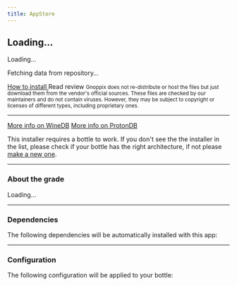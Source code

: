 ```yaml
---
title: AppStore
---
```


<section class="heading no-bg">
    <div class="card-bg" id="app_bg"></div>
    <div class="container large center">
        <h1 id="app_name">Loading…</h1>
        <p id="app_description">Loading…</p>
        <div class="tags" id="app_tags"><p>Fetching data from repository…</p></div>
    </div>
</section>

<section class="store-screenshot">
    <div class="container medium" id="app_screenshot"></div>
</section>

<section class="page loading">
  <div class="container large">
    <div class="app-details">
        <aside>
            <a href="https://docs.gnoppix.com" class="button" id="app_download">
                <ion-icon class="icon" name="cloud-download-outline"></ion-icon> How to install
            </a>
            <a class="button secondary" id="app_review">
                <ion-icon class="icon" name="reader-outline"></ion-icon> Read review
            </a>
            <small>Gnoppix does not re-distribute or host the files but just 
            download them from the vendor's official sources. These files are 
            checked by our maintainers and do not contain viruses. However, 
            they may be subject to copyright or licenses of different types, 
            including proprietary ones.</small>
            <hr />
            <a class="button small link" href="#" id="app_winedb" target="_blank">More info on WineDB</a>
            <a class="button small link" href="#" id="app_protondb" target="_blank">More info on ProtonDB</a>
        </aside>
        <section>
            <p>This installer requires a <b id="app_arch_req"></b> bottle to work.
                If you don't see the the installer in the list, please check if your
                bottle has the right architecture, if not please <a href="https://docs.gnoppix.com">make a new one</a>.</p>
            <hr />
            <h3>About the <span id="app_grade_ex"></span> grade</h3>
            <p id="app_grade_description">Loading…</p>
            <hr />
            <h3>Dependencies</h3>
            <p>The following dependencies will be automatically installed with this app:</p>
            <ul class="cards has-hover" id="app_dependencies"></ul>
            <hr />
            <h3>Configuration</h3>
            <p>The following configuration will be applied to your bottle:</p>
            <ul class="list" id="app_configuration"></ul>
        </section>
    </div>
  </div>
</section>

<div class="modal" id="modal_installer"></div>
<div class="modal" id="modal_review"></div>
<link rel="stylesheet" href="https://cdnjs.cloudflare.com/ajax/libs/highlight.js/11.2.0/styles/obsidian.min.css">
<script src="https://cdnjs.cloudflare.com/ajax/libs/marked/4.0.2/marked.min.js"></script>
<script src="https://cdnjs.cloudflare.com/ajax/libs/highlight.js/11.2.0/highlight.min.js"></script>
<script src="https://cdnjs.cloudflare.com/ajax/libs/highlight.js/11.2.0/languages/yaml.min.js"></script>
<script src="https://cdnjs.cloudflare.com/ajax/libs/js-yaml/4.1.0/js-yaml.min.js"></script>
<script src="/assets/js/store-common.js"></script>
<script>
    var architectures = {
        "win64": "64-bit",
        "win32": "32-bit"
    }
    var grade_descriptions = {
        "Bronze": `This application works but not in the best way. 
                    The installer has configured your bottle to give you the best 
                    possible experience but you have to expect glitches, inaccessible 
                    features (e.g. multiplayer if it's a game) and any other problems. 
                    In the future this installer may receive updates to improve the result.`,
        "Silver": `This application works fine. There are some glitches, but they
                    don't affect the application's functionality. All features
                    are accessible and works as expected.`,
        "Gold": `This application works in the best way. There may be rare glitches
                    but they don't affect the application's functionality. All features
                are accessible and works as expected.`,
        "Platinum": `This application works in the best way. There are no glitches.
                    All features are accessible and works as expected, the whole
                    experience and feedback is smooth.`,
    }
    window.onhashchange = function() {
        var hash = window.location.hash.substr(1);
        if (hash == "") {
            window.location = "/appstore";
            return;
        }
        location.reload();
    };
    function resourceExists(url) {
        var http = new XMLHttpRequest();
        http.open('HEAD', url, false);
        http.send();
        return http.status != 404;
    }
    fetch('https://raw.githubusercontent.com/gnoppix/programs/main/index.yml') 
    .then(response => response.text())
    .then((data) => {
        console.info("Installers database index found.");
        installers_index = jsyaml.load(data)
        var hash = window.location.hash.substring(1);
        if (hash && installers_index[hash]) {
            var entry = installers_index[hash];
            fetch(`https://raw.githubusercontent.com/gnoppix/programs/main/${entry['Category']}/${hash}.yml`)
            .then(response => response.text())
            .then((data) => {
                console.info("Installer found.");
                var app = jsyaml.load(data);
                var screenshot = `https://raw.githubusercontent.com/gnoppix/programs/main/data/${hash}/screenshot.png`;
                var icon = `https://raw.githubusercontent.com/gnoppix/programs/main/data/${hash}/${entry['Icon']}`;
                var review = `https://raw.githubusercontent.com/gnoppix/programs/main/Reviews/${hash}.md`;
                document.getElementById('app_bg').style.backgroundImage = `url(${icon})`;
                document.getElementById('app_name').innerHTML = `<img src="${icon}" class="icon"> ${entry['Name']}`;
                document.getElementById('app_description').innerHTML = app['Description'];
                if (resourceExists(screenshot)) {
                    document.getElementById('app_screenshot').innerHTML = `<div class="screenshot" style="background-image:url(${screenshot})" alt="Screenshot" />`;
                }
                document.getElementById('app_tags').innerHTML = `
                    <span class="tag grade-${app['Grade']}">${app['Grade']}</span>
                    <span class="tag tag-${entry['Category']}">${entry['Category']}</span>
                    <span class="tag tag-${entry['Arch']}">${entry['Arch']}</span>
                `;
                if (resourceExists(review)) {
                    document.getElementById('app_review').onclick = function() {
                        modal(review, markdown=true);
                    }
                } else {
                    document.getElementById('app_review').setAttribute('disabled', 'disabled');
                }
                document.getElementById('app_winedb').setAttribute('href', `https://www.winehq.org/search?q=${entry['Name']}`);
                document.getElementById('app_protondb').setAttribute('href', `https://www.protondb.com/search?q=${entry['Name']}`);
                document.getElementById('app_arch_req').innerHTML = architectures[entry['Arch']];
                document.getElementById('app_grade_ex').innerHTML = app['Grade'];
                document.getElementById('app_grade_description').innerHTML = grade_descriptions[app['Grade']];

                fetch(`https://raw.githubusercontent.com/gnoppix/dependencies/main/index.yml`)
                .then(response => response.text())
                .then((data) => {
                    console.info("Dependencies index found.");
                    var dependencies_index = jsyaml.load(data);
                    for (var dep in app['Dependencies']) {
                        var app_dep_entry = app['Dependencies'][dep];
                        var dep_entry = dependencies_index[app_dep_entry];
                        document.getElementById('app_dependencies').innerHTML += `
                            <li class="link">
                                <a href="https://github.com/gnoppix/dependencies/blob/main/${dep_entry['Category']}/${app_dep_entry}.yml" target="_blank">
                                    ${app_dep_entry}<br/>
                                    <small>${dep_entry['Description']}</small>
                                </a>
                            </li>
                        `;
                    }
                })
                .catch(function (err) {
                    console.error("Failed to fetch dependencies index.");
                    console.log(err);
                });
                for (var param in app['Parameters']) {
                    var value = app['Parameters'][param];
                    if (value) {
                        value = "enabled";
                    } else if (value == "false") {
                        value = "disabled";
                    }
                    document.getElementById('app_configuration').innerHTML += `<li>${param}: ${value}</li>`;
                }

            })
            .catch(err => {
                console.error("Failed to fetch installer!");
                throw err
            });
        }
    })
    .catch(err => {
        console.error("Failed to fetch Installers database index!");
        throw err
    });
    
</script>

